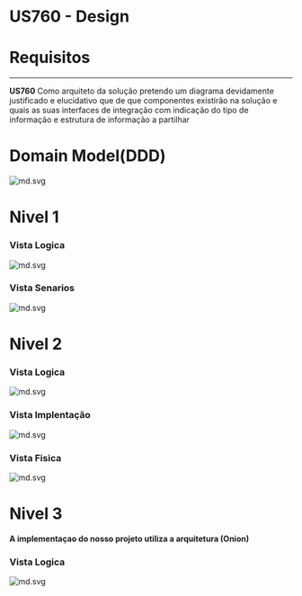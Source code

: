 # US760 - Design

### 

# Requisitos

_____
**US760** Como arquiteto da solução pretendo um diagrama devidamente justificado e elucidativo que de que componentes existirão na solução e quais as suas interfaces de integração com indicação do tipo de informação e estrutura de informação a partilhar

### 


# Domain Model(DDD)

![md.svg](md.svg)

# Nivel 1

### Vista Logica
![md.svg](nivel1/VL1.svg)
### Vista Senarios
![md.svg](nivel1/VS1.svg)


# Nivel 2

### Vista Logica
![md.svg](nivel2/VL2.svg)
### Vista Implentação
![md.svg](nivel2/VI2.svg)
### Vista Fisica
![md.svg](nivel2/VF2.svg)

# Nivel 3

**A implementaçao do nosso projeto utiliza a arquitetura (Onion)**

### Vista Logica
![md.svg](nivel3/VL3.svg)


